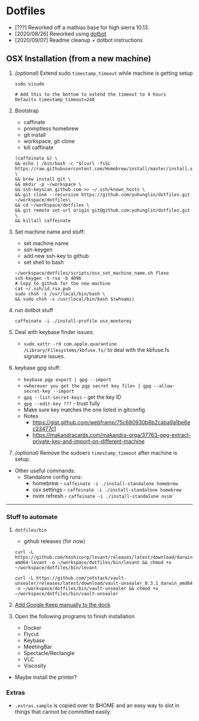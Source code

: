 # Dotfiles

* [???] Reworked off a mathias base for high sierra 10.13.
* [2020/08/26] Reworked using [dotbot](https://github.com/anishathalye/dotbot)
* [2020/09/07] Readme cleanup + dotbot instructions

## OSX Installation (from a new machine)

1. _(optional)_ Extend sudo `timestamp_timeout` while machine is getting setup
    ```
    sudo visudo

    # Add this to the bottom to extend the timeout to 4 hours
    Defaults timestamp_timeout=240
    ```

1. Bootstrap
    * caffinate
    * promptless homebrew
    * git install
    * workspace, git clone
    * kill caffinate
    ```
   (caffeinate &) \
   && echo | /bin/bash -c "$(curl -fsSL https://raw.githubusercontent.com/Homebrew/install/master/install.sh)" \
   && brew install git \
   && mkdir -p ~/workspace \
   && ssh-keyscan github.com >> ~/.ssh/known_hosts \
   && git clone --recursive https://github.com/yuhunglin/dotfiles.git ~/workspace/dotfiles\
   && cd ~/workspace/dotfiles \
   && git remote set-url origin git@github.com:yuhunglin/dotfiles.git \
   && killall caffeinate
    ```

1. Set machine name and stuff:
    * set machine name
    * ssh-keygen
    * add new ssh-key to github
    * set shell to bash
    ```
    ~/workspace/dotfiles/scripts/osx_set_machine_name.sh flexo
    ssh-keygen -t rsa -b 4096
    # Copy to github for the new machine
    cat ~/.ssh/id_rsa.pub
    sudo chsh -s /usr/local/bin/bash \
    && sudo chsh -s /usr/local/bin/bash $(whoami)

    ```

1. run dotbot stuff
    ```
    caffeinate -i ./install-profile osx_monterey
    ```
1. Deal with keybase finder issues:
    * `sudo xattr -rd com.apple.quarantine /Library/Filesystems/kbfuse.fs/` to deal with the kbfuse.fs signature issues.

1. keybase gpg stuff:
    * `keybase pgp export | gpg --import`
    * `<wherever you get the pgp secret key file> | gpg --allow-secret-key --import`
    * `gpg --list-secret-keys` - get the key ID
    * `gpg --edit-key ???` - trust fully
    * Make sure key matches the one listed in gitconfig
    * Notes
      * https://gist.github.com/webframp/75c680930b6b2caba9a1be6ec23477c1
      * https://makandracards.com/makandra-orga/37763-gpg-extract-private-key-and-import-on-different-machine


1. _(optional)_ Remove the sudoers `timestamp_timeout` after machine is setup.

* Other useful commands:
    * Standalone config runs:
        * homebrew - `caffeinate -i ./install-standalone homebrew`
        * osx settings - `caffeinate -i ./install-standalone homebrew`
        * nvim refresh - `caffeinate -i ./install-standalone nvim`
---

### Stuff to automate

1. `dotfiles/bin`
    * github releases (for now)
    ```
    curl -L https://github.com/hashicorp/levant/releases/latest/download/darwin-amd64-levant -o ~/workspace/dotfiles/bin/levant && chmod +x ~/workspace/dotfiles/bin/levant

    curl -L https://github.com/jetstack/vault-unsealer/releases/latest/download/vault-unsealer_0.3.1_darwin_amd64 -o ~/workspace/dotfiles/bin/vault-unsealer && chmod +x ~/workspace/dotfiles/bin/vault-unsealer
    ```

1. [Add Google Keep manually to the dock](https://chrome.google.com/webstore/detail/google-keep-notes-and-lis/hmjkmjkepdijhoojdojkdfohbdgmmhki)

1. Open the following programs to finish installation
    * Docker
    * Flycut
    * Keybase
    * MeetingBar
    * Spectacle/Rectangle
    * VLC
    * Viscosity

* Maybe install the printer?

### Extras

* `.extras.sample` is copied over to $HOME and an easy way to slot in things that cannot be committed easily.
